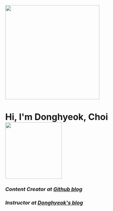 <img align="center" src="https://user-images.githubusercontent.com/95459089/187596211-45b98ed1-e9b1-408d-9712-f03295bbc2f9.jpg" width="300"/>

<h1> Hi, I'm Donghyeok, Choi <img src="https://user-images.githubusercontent.com/95459089/187596575-166e1a29-7501-43ea-8955-6acf18a6344d.png" height="180"></h1>

<p>
  <em>
    <h3>
      Content Creator at 
        <a href="https://donghyeok1.github.io/">
          Github blog
        </a>
    </h3>
  </em>
  <em>
  <h3>
    Instructor at 
    <a href="https://donghyeok1.github.io/">
      Donghyeok's blog
    </a>
  </h3>
    </em>
  </em>
</p>
